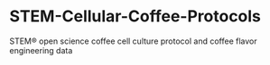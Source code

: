 # STEM-Cellular-Coffee-Protocols
STEM®️ open science coffee cell culture protocol and coffee flavor engineering data
